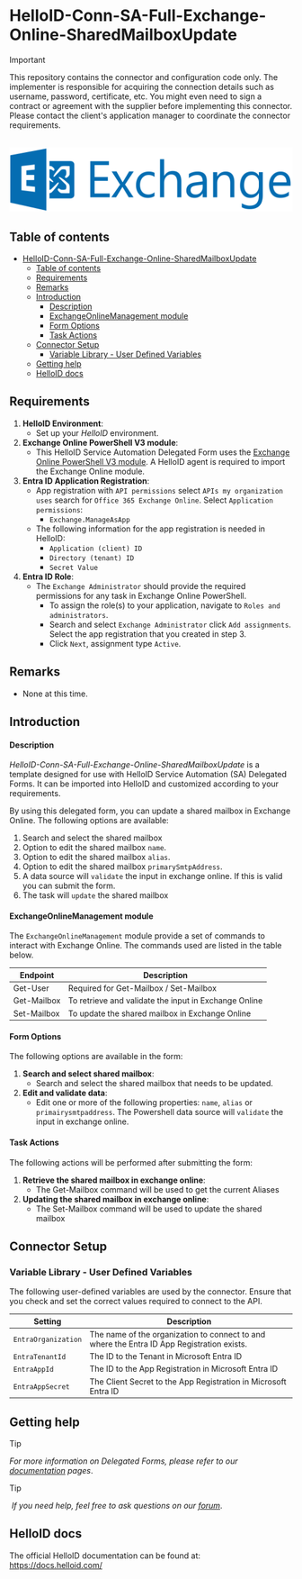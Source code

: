 # HelloID-Conn-SA-Full-Exchange-Online-SharedMailboxUpdate

> [!IMPORTANT]
> This repository contains the connector and configuration code only. The implementer is responsible for acquiring the connection details such as username, password, certificate, etc. You might even need to sign a contract or agreement with the supplier before implementing this connector. Please contact the client's application manager to coordinate the connector requirements.

<p align="center">
  <img src="https://github.com/Tools4everBV/HelloID-Conn-SA-Full-Exchange-Online-SharedMailboxUpdate/blob/main/Logo.png?raw=true">
</p>

## Table of contents

- [HelloID-Conn-SA-Full-Exchange-Online-SharedMailboxUpdate](#helloid-conn-sa-full-exchange-online-sharedmailboxupdate)
  - [Table of contents](#table-of-contents)
  - [Requirements](#requirements)
  - [Remarks](#remarks)
  - [Introduction](#introduction)
      - [Description](#description)
      - [ExchangeOnlineManagement module](#exchangeonlinemanagement-module)
      - [Form Options](#form-options)
      - [Task Actions](#task-actions)
  - [Connector Setup](#connector-setup)
    - [Variable Library - User Defined Variables](#variable-library---user-defined-variables)
  - [Getting help](#getting-help)
  - [HelloID docs](#helloid-docs)

## Requirements
1. **HelloID Environment**:
   - Set up your _HelloID_ environment.
2. **Exchange Online PowerShell V3 module**:
   - This HelloID Service Automation Delegated Form uses the [Exchange Online PowerShell V3 module](https://docs.microsoft.com/en-us/powershell/exchange/exchange-online-powershell-v2?view=exchange-ps). A HelloID agent is required to import the Exchange Online module.
3. **Entra ID Application Registration**:
   - App registration with `API permissions` select `APIs my organization uses` search for `Office 365 Exchange Online`. Select `Application permissions`:
     -  `Exchange.ManageAsApp`
   - The following information for the app registration is needed in HelloID:
     - `Application (client) ID`
     - `Directory (tenant) ID`
     - `Secret Value`
4. **Entra ID Role**:
   - The `Exchange Administrator` should provide the required permissions for any task in Exchange Online PowerShell.
     -  To assign the role(s) to your application, navigate to `Roles and administrators`.
     -  Search and select `Exchange Administrator` click `Add assignments`. Select the app registration that you created in step 3.
     -  Click `Next`, assignment type `Active`.

## Remarks
- None at this time.

## Introduction

#### Description
_HelloID-Conn-SA-Full-Exchange-Online-SharedMailboxUpdate_ is a template designed for use with HelloID Service Automation (SA) Delegated Forms. It can be imported into HelloID and customized according to your requirements. 

By using this delegated form, you can update a shared mailbox in Exchange Online. The following options are available:
 1. Search and select the shared mailbox
 2. Option to edit the shared mailbox `name`.
 3. Option to edit the shared mailbox `alias`.
 4. Option to edit the shared mailbox `primarySmtpAddress`.
 5. A data source will `validate` the input in exchange online. If this is valid you can submit the form.
 6. The task will `update` the shared mailbox

#### ExchangeOnlineManagement module
The `ExchangeOnlineManagement` module provide a set of commands to interact with Exchange Online. The commands used are listed in the table below.

| Endpoint    | Description                                           |
| ----------- | ----------------------------------------------------- |
| Get-User    | Required for Get-Mailbox / Set-Mailbox                |
| Get-Mailbox | To retrieve and validate the input in Exchange Online |
| Set-Mailbox | To update the shared mailbox in Exchange Online       |

#### Form Options
The following options are available in the form:

1. **Search and select shared mailbox**:
   - Search and select the shared mailbox that needs to be updated.
2. **Edit and validate data**:
   - Edit one or more of the following properties: `name`, `alias` or `primairysmtpaddress`. The Powershell data source will `validate` the input in exchange online.

#### Task Actions
The following actions will be performed after submitting the form:

1. **Retrieve the shared mailbox in exchange online**:
   - The Get-Mailbox command will be used to get the current Aliases
2. **Updating the shared mailbox in exchange online**:
   - The Set-Mailbox command will be used to update the shared mailbox

## Connector Setup
### Variable Library - User Defined Variables
The following user-defined variables are used by the connector. Ensure that you check and set the correct values required to connect to the API.

| Setting             | Description                                                                                |
| ------------------- | ------------------------------------------------------------------------------------------ |
| `EntraOrganization` | The name of the organization to connect to and where the Entra ID App Registration exists. |
| `EntraTenantId`     | The ID to the Tenant in Microsoft Entra ID                                                 |
| `EntraAppId`        | The ID to the App Registration in Microsoft Entra ID                                       |
| `EntraAppSecret`    | The Client Secret to the App Registration in Microsoft Entra ID                            |

## Getting help
> [!TIP]
> _For more information on Delegated Forms, please refer to our [documentation](https://docs.helloid.com/en/service-automation/delegated-forms.html) pages_.

> [!TIP]
>  _If you need help, feel free to ask questions on our [forum](https://forum.helloid.com)_.

## HelloID docs
The official HelloID documentation can be found at: https://docs.helloid.com/
